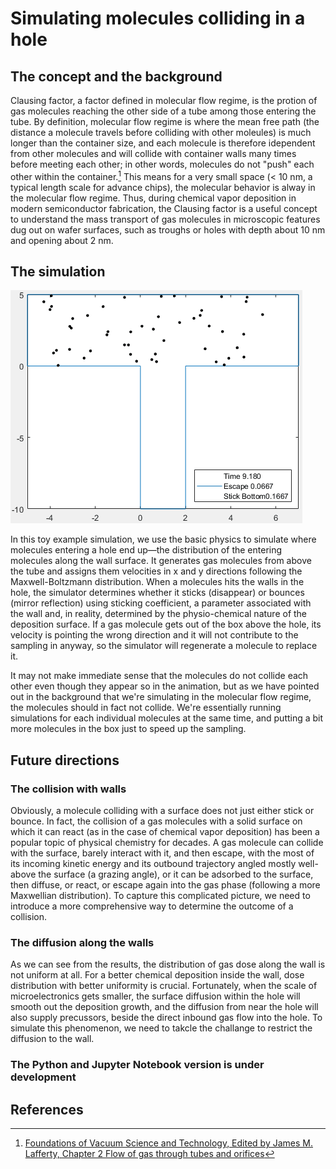 # Simulating molecules colliding in a hole

## The concept and the background

Clausing factor, a factor defined in molecular flow regime, is the protion of gas molecules reaching the other side of a tube among those entering the tube. By definition, molecular flow regime is where the mean free path (the distance a molecule travels before colliding with other moleules) is much longer than the container size, and each molecule is therefore idependent from other molecules and will collide with container walls many times before meeting each other; in other words, molecules do not "push" each other within the container.[^1] This means for a very small space (< 10 nm, a typical length scale for advance chips), the molecular behavior is alway in the molecular flow regime. Thus, during chemical vapor deposition in modern semiconductor fabrication, the Clausing factor is a useful concept to understand the mass transport of gas molecules in microscopic features dug out on wafer surfaces, such as troughs or holes with depth about 10 nm and opening about 2 nm.

## The simulation

![](https://github.com/xzhao287/Clausing_factor_2D/blob/main/Clausing_factor_2D.gif)

In this toy example simulation, we use the basic physics to simulate where molecules entering a hole end up—the distribution of the entering molecules along the wall surface. It generates gas molecules from above the tube and assigns them velocities in x and y directions following the Maxwell-Boltzmann distribution. When a molecules hits the walls in the hole, the simulator determines whether it sticks (disappear) or bounces (mirror reflection) using sticking coefficient, a parameter associated with the wall and, in reality, determined by the physio-chemical nature of the deposition surface. If a gas molecule gets out of the box above the hole, its velocity is pointing the wrong direction and it will not contribute to the sampling in anyway, so the simulator will regenerate a molecule to replace it.

It may not make immediate sense that the molecules do not collide each other even though they appear so in the animation, but as we have pointed out in the background that we're simulating in the molecular flow regime, the molecules should in fact not collide. We're essentially running simulations for each individual molecules at the same time, and putting a bit more molecules in the box just to speed up the sampling.

## Future directions

### The collision with walls

Obviously, a molecule colliding with a surface does not just either stick or bounce. In fact, the collision of a gas molecules with a solid surface on which it can react (as in the case of chemical vapor deposition) has been a popular topic of physical chemistry for decades. A gas molecule can collide with the surface, barely interact with it, and then escape, with the most of its incoming kinetic energy and its outbound trajectory angled mostly well-above the surface (a grazing angle), or it can be adsorbed to the surface, then diffuse, or react, or escape again into the gas phase (following a more Maxwellian distribution). To capture this complicated picture, we need to introduce a more comprehensive way to determine the outcome of a collision.

### The diffusion along the walls

As we can see from the results, the distribution of gas dose along the wall is not uniform at all. For a better chemical deposition inside the wall, dose distribution with better uniformity is crucial. Fortunately, when the scale of microelectronics gets smaller, the surface diffusion within the hole will smooth out the deposition growth, and the diffusion from near the hole will also supply precussors, beside the direct inbound gas flow into the hole. To simulate this phenomenon, we need to takcle the challange to restrict the diffusion to the wall.

### The Python and Jupyter Notebook version is under development

## References

[^1]: [Foundations of Vacuum Science and Technology, Edited by James M. Lafferty, Chapter 2 Flow of gas through tubes and orifices](https://atomoptics-nas.uoregon.edu/~tbrown/files/strontium_vacuum_system/Research%20Papers/Livesey_mod.pdf)
